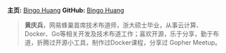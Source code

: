 **主页:** [Bingo Huang](http://bingohuang.com/)  **GitHub:** [Bingo Huang](https://github.com/bingohuang)
> **黄庆兵**，网易蜂巢首席技术布道师，浙大硕士毕业，从事云计算、Docker、Go等相关开发及技术布道工作；喜欢开源，乐于分享，勤于布道，折腾过开源小工具，制作过Docker课程，分享过 Gopher Meetup。



